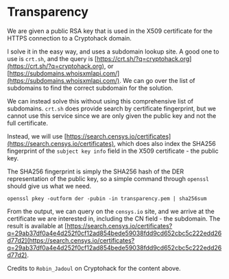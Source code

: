 # Transparency

We are given a public RSA key that is used in the X509 certificate for the HTTPS connection to a Cryptohack domain. 

I solve it in the easy way, and uses a subdomain lookup site. A good one to use is `crt.sh`, and the query is [https://crt.sh/?q=cryptohack.org](https://crt.sh/?q=cryptohack.org), or [https://subdomains.whoisxmlapi.com/](https://subdomains.whoisxmlapi.com/). We can go over the list of subdomains to find the correct subdomain for the solution.

We can instead solve this without using this comprehensive list of subdomains. `crt.sh` does provide search by certificate fingerprint, but we cannot use this service since we are only given the public key and not the full certificate. 

Instead, we will use [https://search.censys.io/certificates](https://search.censys.io/certificates), which does also index the SHA256 fingerprint of the `subject key info` field in the X509 certificate - the public key.

The SHA256 fingerprint is simply the SHA256 hash of the DER representation of the public key, so a simple command through `openssl` should give us what we need.

```shell
openssl pkey -outform der -pubin -in transparency.pem | sha256sum
```

From the output, we can query on the `censys.io` site, and we arrive at the certificate we are interested in, including the CN field - the subdomain. The result is available at [https://search.censys.io/certificates?q=29ab37df0a4e4d252f0cf12ad854bede59038fdd9cd652cbc5c222edd26d77d2](https://search.censys.io/certificates?q=29ab37df0a4e4d252f0cf12ad854bede59038fdd9cd652cbc5c222edd26d77d2).

Credits to `Robin_Jadoul` on Cryptohack for the content above.